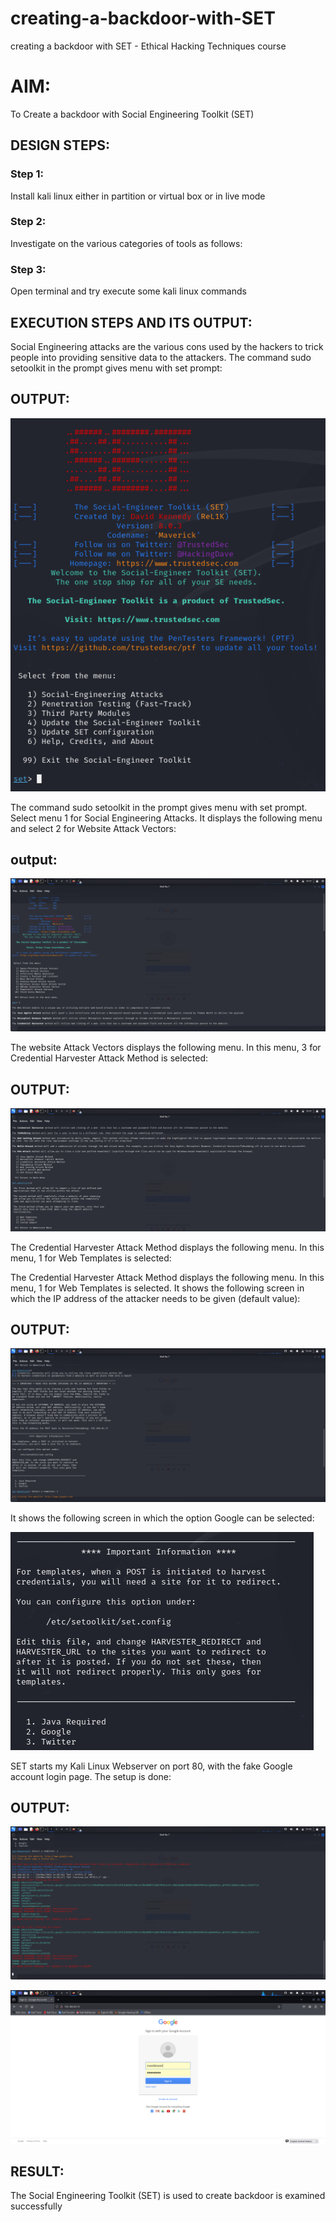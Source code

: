 # creating-a-backdoor-with-SET
creating a backdoor with SET - Ethical Hacking Techniques course

# AIM:
To Create a backdoor with Social Engineering Toolkit (SET)

## DESIGN STEPS:

### Step 1:

Install kali linux either in partition or virtual box or in live mode


### Step 2:

Investigate on the various categories of tools as follows:

### Step 3:

Open terminal and try execute some kali linux commands

## EXECUTION STEPS AND ITS OUTPUT:
Social Engineering attacks are the various cons used by the hackers to trick people into providing sensitive data to the attackers. 
The command sudo setoolkit in the prompt gives menu with set prompt:

## OUTPUT:
![alt text](image.png)

The command sudo setoolkit in the prompt gives menu with set prompt. Select menu 1 for Social Engineering Attacks.
It displays the following menu and select 2 for Website Attack Vectors:

## output:
![alt text](image-2.png)

The website Attack Vectors displays the following menu. In this menu, 3 for Credential Harvester Attack Method is selected:

## OUTPUT:

![alt text](exp7.png)

The Credential Harvester Attack Method displays the following menu. In this menu, 1 for Web Templates is selected:

The Credential Harvester Attack Method displays the following menu. In this menu, 1 for Web Templates is selected.
It shows the following screen in which the IP address of the attacker needs to be given (default value):
## OUTPUT:

![alt text](<eth 7.png>)

It shows the following screen in which the option Google can be selected:

![alt text](image-3.png)


SET starts my Kali Linux Webserver on port 80, with the fake Google account login page. The setup is done:

## OUTPUT:

![alt text](<exp 7.png>)


![alt text](7thexp.png)



## RESULT:
The Social Engineering Toolkit (SET) is used to create backdoor is  examined successfully





